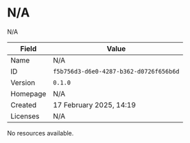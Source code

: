 # N/A

N/A

| Field    | Value                                   |
|----------|-----------------------------------------|
| Name     | N/A     |
| ID       | `f5b756d3-d6e0-4287-b362-d0726f656b6d`       |
| Version  | `0.1.0`  |
| Homepage | N/A |
| Created  | 17 February 2025, 14:19  |
| Licenses | N/A  |

No resources available.
